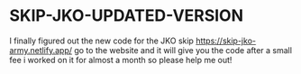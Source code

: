 # SKIP-JKO-UPDATED-VERSION
I finally figured out the new code for the JKO skip
https://skip-jko-army.netlify.app/
go to the website and it will give you the code after a small fee i worked on it for almost a month so please help me out!
